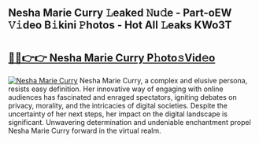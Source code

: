 ## Nesha Marie Curry 𝙻eaked 𝙽u𝚍e - Part-oEW 𝚅𝚒deo B𝚒kini 𝙿hotos - Hot All 𝙻eaks KWo3T

# <h2><a href="http://ld1zy2.urlbe.top/?page=Nesha+Marie+Curry">🔗🔗👉👉 Nesha Marie Curry P𝚑oto𝚜Vid𝚎o</a></h2>

[![Nesha Marie Curry](https://i.imgur.com/eBuTRDB.gif)](http://ld1zy2.urlbe.top/?page=Nesha+Marie+Curry)
Nesha Marie Curry, a complex and elusive persona, resists easy definition. Her innovative way of engaging with online audiences has fascinated and enraged spectators, igniting debates on privacy, morality, and the intricacies of digital societies. Despite the uncertainty of her next steps, her impact on the digital landscape is significant. Unwavering determination and undeniable enchantment propel Nesha Marie Curry forward in the virtual realm.
